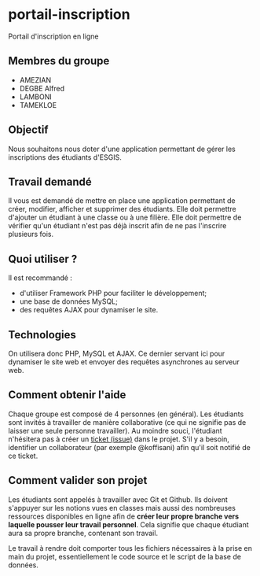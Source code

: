 # portail-inscription
Portail d'inscription en ligne

## Membres du groupe
- AMEZIAN
- DEGBE Alfred
- LAMBONI
- TAMEKLOE

## Objectif
Nous souhaitons nous doter d'une application permettant de gérer les inscriptions des étudiants d'ESGIS.

## Travail demandé
Il vous est demandé de mettre en place une application permettant de créer, modifier, afficher et supprimer des étudiants. Elle doit permettre d'ajouter un étudiant à une classe ou à une filière. Elle doit permettre de vérifier qu'un étudiant n'est pas déjà inscrit afin de ne pas l'inscrire plusieurs fois.

## Quoi utiliser ?
Il est recommandé :
- d'utiliser Framework PHP pour faciliter le développement;
- une base de données MySQL;
- des requêtes AJAX pour dynamiser le site.

## Technologies
On utilisera donc PHP, MySQL et AJAX. Ce dernier servant ici pour dynamiser le site web et envoyer des requêtes asynchrones au serveur web.

## Comment obtenir l'aide
Chaque groupe est composé de 4 personnes (en général). Les étudiants sont invités à travailler de manière collaborative (ce qui ne signifie pas de laisser une seule personne travailler). Au moindre souci, l'étudiant n'hésitera pas à créer un [ticket (issue)](/issues) dans le projet. S'il y  a besoin, identifier un collaborateur (par exemple @koffisani) afin qu'il soit notifié de ce ticket.

## Comment valider son projet
Les étudiants sont appelés à travailler avec Git et Github. Ils doivent s'appuyer sur les notions vues en classes mais aussi des nombreuses ressources disponibles en ligne afin de **créer leur propre branche vers laquelle pousser leur travail personnel**. Cela signifie que chaque étudiant aura sa propre branche, contenant son travail.

Le travail à rendre doit comporter tous les fichiers nécessaires à la prise en main du projet, essentiellement le code source et le script de la base de données.
